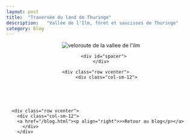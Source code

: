 ```yaml
---
layout: post
title:  "Traversée du land de Thuringe"
description:   "Vallée de l'Ilm, fôret et saucisses de Thuringe"
category: blog
---
```


<div class="container blog" align="center">
     <div class="row vcenter">
         <div class="col-sm-12">
       <img src="https://cloud.githubusercontent.com/assets/18250643/14753714/5b8bd29c-08d7-11e6-9ff2-706bc4367ae4.jpg" id="" alt="veloroute de la vallee de l'ilm">
        </div>
      </div>

      <div id="spacer">
    </div>

      <div class="row vcenter">      
        <div class="col-sm-12">
            <p></p>
<p></p>
            <p></p>
          </div>
        </div>


      <div class="row vcenter">      
        <div class="col-sm-12">
        <a href="/blog.html"><p align="right">>>Retour au blog</p></a>
          </div>
        </div>


  </div>





